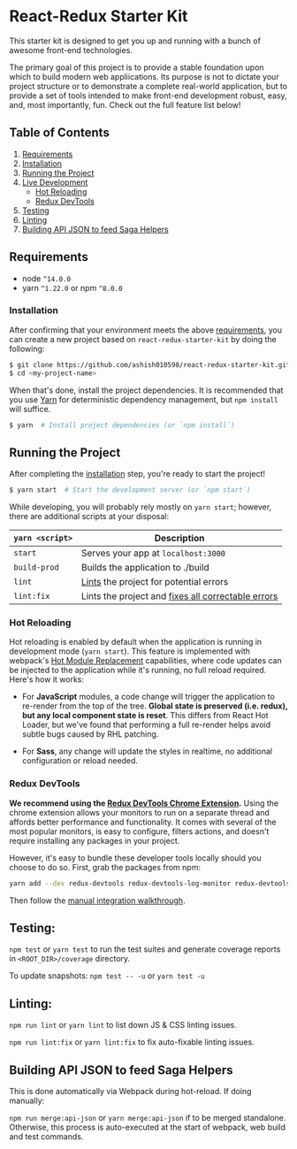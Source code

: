 # React-Redux Starter Kit

This starter kit is designed to get you up and running with a bunch of awesome front-end technologies.

The primary goal of this project is to provide a stable foundation upon which to build modern web appliications. Its purpose is not to dictate your project structure or to demonstrate a complete real-world application, but to provide a set of tools intended to make front-end development robust, easy, and, most importantly, fun. Check out the full feature list below!

## Table of Contents

1. [Requirements](#requirements)
1. [Installation](#getting-started)
1. [Running the Project](#running-the-project)
1. [Live Development](#local-development)
   - [Hot Reloading](#hot-reloading)
   - [Redux DevTools](#redux-devtools)
1. [Testing](#testing)
1. [Linting](#linting)
1. [Building API JSON to feed Saga Helpers](#building-api-json-to-feed-saga-helpers)

## Requirements

- node `^14.0.0`
- yarn `^1.22.0` or npm `^8.0.0`

### Installation

After confirming that your environment meets the above [requirements](#requirements), you can create a new project based on `react-redux-starter-kit` by doing the following:

```bash
$ git clone https://github.com/ashish010598/react-redux-starter-kit.git <my-project-name>
$ cd <my-project-name>
```

When that's done, install the project dependencies. It is recommended that you use [Yarn](https://yarnpkg.com/) for deterministic dependency management, but `npm install` will suffice.

```bash
$ yarn  # Install project dependencies (or `npm install`)
```

## Running the Project

After completing the [installation](#installation) step, you're ready to start the project!

```bash
$ yarn start  # Start the development server (or `npm start`)
```

While developing, you will probably rely mostly on `yarn start`; however, there are additional scripts at your disposal:

| `yarn <script>` | Description                                                                                                             |
| --------------- | ----------------------------------------------------------------------------------------------------------------------- |
| `start`         | Serves your app at `localhost:3000`                                                                                     |
| `build-prod`    | Builds the application to ./build                                                                                       |
| `lint`          | [Lints](http://stackoverflow.com/questions/8503559/what-is-linting) the project for potential errors                    |
| `lint:fix`      | Lints the project and [fixes all correctable errors](http://eslint.org/docs/user-guide/command-line-interface.html#fix) |

### Hot Reloading

Hot reloading is enabled by default when the application is running in development mode (`yarn start`). This feature is implemented with webpack's [Hot Module Replacement](https://webpack.github.io/docs/hot-module-replacement.html) capabilities, where code updates can be injected to the application while it's running, no full reload required. Here's how it works:

- For **JavaScript** modules, a code change will trigger the application to re-render from the top of the tree. **Global state is preserved (i.e. redux), but any local component state is reset**. This differs from React Hot Loader, but we've found that performing a full re-render helps avoid subtle bugs caused by RHL patching.

- For **Sass**, any change will update the styles in realtime, no additional configuration or reload needed.

### Redux DevTools

**We recommend using the [Redux DevTools Chrome Extension](https://chrome.google.com/webstore/detail/redux-devtools/lmhkpmbekcpmknklioeibfkpmmfibljd).**
Using the chrome extension allows your monitors to run on a separate thread and affords better performance and functionality. It comes with several of the most popular monitors, is easy to configure, filters actions, and doesn't require installing any packages in your project.

However, it's easy to bundle these developer tools locally should you choose to do so. First, grab the packages from npm:

```bash
yarn add --dev redux-devtools redux-devtools-log-monitor redux-devtools-dock-monitor
```

Then follow the [manual integration walkthrough](https://github.com/gaearon/redux-devtools/blob/master/docs/Walkthrough.md).

## Testing:

`npm test` or `yarn test` to run the test suites and generate coverage reports in `<ROOT_DIR>/coverage` directory.

To update snapshots: `npm test -- -u` or `yarn test -u`

## Linting:

`npm run lint` or `yarn lint` to list down JS & CSS linting issues.

`npm run lint:fix` or `yarn lint:fix` to fix auto-fixable linting issues.

## Building API JSON to feed Saga Helpers

This is done automatically via Webpack during hot-reload. If doing manually:

`npm run merge:api-json` or `yarn merge:api-json` if to be merged standalone. Otherwise, this process is auto-executed at the start of webpack, web build and test commands.
